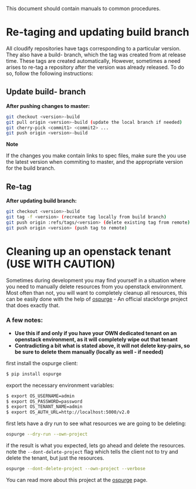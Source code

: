 This document should contain manuals to common procedures.

# Re-taging and updating build branch

All cloudify repositories have tags corresponding to a particular version.
They also have a build-<version> branch, which the tag was created from at release time.
These tags are created automatically, However,
sometimes a need arises to re-tag a repository after the version was already released.
To do so, follow the following instructions:

## Update build-<version> branch

**After pushing changes to master:**

```bash
git checkout <version>-build
git pull origin <version>-build (update the local branch if needed)
git cherry-pick <commit1> <commit2> ...
git push origin <version>-build
```

**Note**

If the changes you make contain links to spec files,
make sure the you use the latest version when commiting to master, and the appropriate version for the build branch.

## Re-tag

**After updating build branch:**

```bash
git checkout <version>-build
git tag -f <version> (recreate tag locally from build branch)
git push origin :refs/tags/<version> (delete existing tag from remote)
git push origin <version> (push tag to remote)
```

# Cleaning up an openstack tenant (USE WITH CAUTION)

Sometimes during development you may find yourself in a situation where you
need to manually delete resources from you openstack environment. Most often
 than not, you will want to completely cleanup all resources, this can be
 easily done with the help of [ospurge](https://github.com/stackforge/ospurge) - An official stackforge project
 that does exactly that.

### A few notes:

- **Use this if and only if you have your OWN dedicated tenant on an
 openstack environment, as it will completely wipe out that tenant**
- **Contradicting a bit what is stated above, it will not delete key-pairs,
so be sure to delete them manually (locally as well - if needed)**

first install the ospurge client:

```bash
$ pip install ospurge
```

export the necessary environment variables:

```bash
$ export OS_USERNAME=admin
$ export OS_PASSWORD=password
$ export OS_TENANT_NAME=admin
$ export OS_AUTH_URL=http://localhost:5000/v2.0
```

first lets have a dry run to see what resources we are going to be deleting:

```bash
ospurge --dry-run --own-project
```

if the result is what you expected, lets go ahead and delete the resources.
note the `--dont-delete-project` flag which tells the client not to try and
delete the tenant, but just the resources.

```bash
ospurge --dont-delete-project --own-project --verbose
```

You can read more about this project at the [ospurge](https://github.com/stackforge/ospurge) page.
